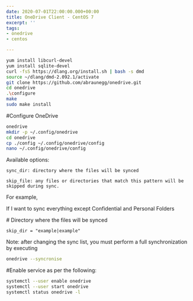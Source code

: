 ```yaml
---
date: 2020-07-01T22:00:00.000+00:00
title: OneDrive Client - CentOS 7
excerpt: ''
tags:
- onedrive
- centos

---
```


```zsh
yum install libcurl-devel
yum install sqlite-devel
curl -fsS https://dlang.org/install.sh | bash -s dmd
source ~/dlang/dmd-2.092.1/activate
git clone https://github.com/abraunegg/onedrive.git
cd onedrive
.\configure
make
sudo make install
```

\#Configure OneDrive

```zsh
onedrive
mkdir -p ~/.config/onedrive
cd onedrive
cp ./config ~/.config/onedrive/config
nano ~/.config/onedrive/config
```

Available options:

```
sync_dir: directory where the files will be synced
```

```
skip_file: any files or directories that match this pattern will be skipped during sync.
```

For example,

If I want to sync everything except Confidential and Personal Folders

\# Directory where the files will be synced

```
skip_dir = "example|example"
```

Note: after changing the sync list, you must perform a full synchronization by executing

```zsh
onedrive --syncronise
```

\#Enable service as per the following:

```zsh
systemctl --user enable onedrive
systemctl --user start onedrive
systemctl status onedrive -l
```